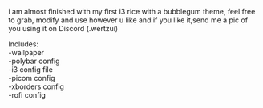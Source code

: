 i am almost finished with my first i3 rice with a bubblegum theme, 
feel free to grab, modify and use however u like and if you like it,send me a pic of you using it on Discord (.wertzui)

Includes:  
-wallpaper  
-polybar config  
-i3 config file  
-picom config  
-xborders config  
-rofi config

